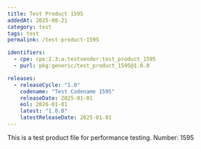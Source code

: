 ```yaml
---
title: Test Product 1595
addedAt: 2025-08-21
category: test
tags: test
permalink: /test-product-1595

identifiers:
  - cpe: cpe:2.3:a:testvendor:test_product_1595
  - purl: pkg:generic/test_product_1595@1.0.0

releases:
  - releaseCycle: "1.0"
    codename: "Test Codename 1595"
    releaseDate: 2025-01-01
    eol: 2026-01-01
    latest: "1.0.0"
    latestReleaseDate: 2025-01-01
---
```


This is a test product file for performance testing. Number: 1595
